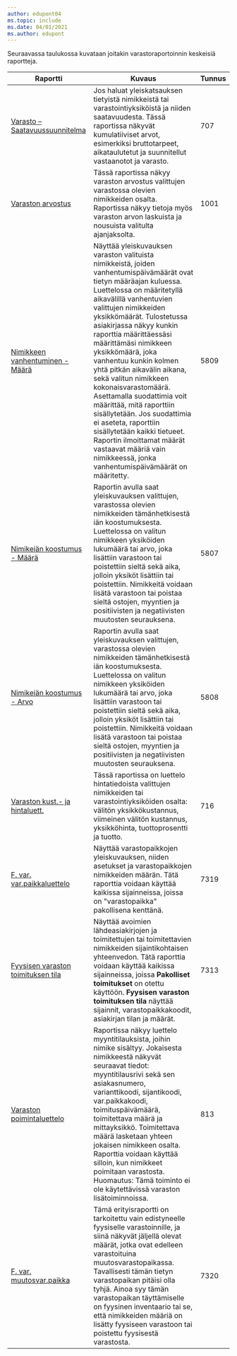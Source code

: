 ```yaml
---
author: edupont04
ms.topic: include
ms.date: 04/01/2021
ms.author: edupont
---
```


Seuraavassa taulukossa kuvataan joitakin varastoraportoinnin keskeisiä raportteja.

| Raportti | Kuvaus | Tunnus | 
|---------|---------|---------|
|[Varasto – Saatavuussuunnitelma](https://businesscentral.dynamics.com?report=707)|Jos haluat yleiskatsauksen tietyistä nimikkeistä tai varastointiyksiköistä ja niiden saatavuudesta. Tässä raportissa näkyvät kumulatiiviset arvot, esimerkiksi bruttotarpeet, aikataulutetut ja suunnitellut vastaanotot ja varasto. |707|
|[Varaston arvostus](https://businesscentral.dynamics.com?report=1001)|Tässä raportissa näkyy varaston arvostus valittujen varastossa olevien nimikkeiden osalta. Raportissa näkyy tietoja myös varaston arvon laskuista ja nousuista valitulta ajanjaksolta.|1001|
|[Nimikkeen vanhentuminen - Määrä](https://businesscentral.dynamics.com?report=5809)|Näyttää yleiskuvauksen varaston valituista nimikkeistä, joiden vanhentumispäivämäärät ovat tietyn määräajan kuluessa. Luettelossa on määritetyllä aikavälillä vanhentuvien valittujen nimikkeiden yksikkömäärät. Tulostetussa asiakirjassa näkyy kunkin raporttia määrittäessäsi määrittämäsi nimikkeen yksikkömäärä, joka vanhentuu kunkin kolmen yhtä pitkän aikavälin aikana, sekä valitun nimikkeen kokonaisvarastomäärä.<br>Asettamalla suodattimia voit määrittää, mitä raporttiin sisällytetään. Jos suodattimia ei aseteta, raporttiin sisällytetään kaikki tietueet. Raportin ilmoittamat määrät vastaavat määriä vain nimikkeessä, jonka vanhentumispäivämäärät on määritetty.|5809|
|[Nimikeiän koostumus - Määrä](https://businesscentral.dynamics.com?report=5807)|Raportin avulla saat yleiskuvauksen valittujen, varastossa olevien nimikkeiden tämänhetkisestä iän koostumuksesta. Luettelossa on valitun nimikkeen yksiköiden lukumäärä tai arvo, joka lisättiin varastoon tai poistettiin sieltä sekä aika, jolloin yksiköt lisättiin tai poistettiin. Nimikkeitä voidaan lisätä varastoon tai poistaa sieltä ostojen, myyntien ja positiivisten ja negatiivisten muutosten seurauksena.|5807|
|[Nimikeiän koostumus - Arvo](https://businesscentral.dynamics.com?report=5808)|Raportin avulla saat yleiskuvauksen valittujen, varastossa olevien nimikkeiden tämänhetkisestä iän koostumuksesta. Luettelossa on valitun nimikkeen yksiköiden lukumäärä tai arvo, joka lisättiin varastoon tai poistettiin sieltä sekä aika, jolloin yksiköt lisättiin tai poistettiin. Nimikkeitä voidaan lisätä varastoon tai poistaa sieltä ostojen, myyntien ja positiivisten ja negatiivisten muutosten seurauksena.|5808|
|[Varaston kust.- ja hintaluett.](https://businesscentral.dynamics.com?report=716)|Tässä raportissa on luettelo hintatiedoista valittujen nimikkeiden tai varastointiyksiköiden osalta: välitön yksikkökustannus, viimeinen välitön kustannus, yksikköhinta, tuottoprosentti ja tuotto. |716|
|[F. var. var.paikkaluettelo](https://businesscentral.dynamics.com?report=7319)|Näyttää varastopaikkojen yleiskuvauksen, niiden asetukset ja varastopaikkojen nimikkeiden määrän. Tätä raporttia voidaan käyttää kaikissa sijainneissa, joissa on "varastopaikka" pakollisena kenttänä. |7319|
|[Fyysisen varaston toimituksen tila](https://businesscentral.dynamics.com?report=7313)|Näyttää avoimien lähdeasiakirjojen ja toimitettujen tai toimitettavien nimikkeiden sijaintikohtaisen yhteenvedon. Tätä raporttia voidaan käyttää kaikissa sijainneissa, joissa **Pakolliset toimitukset** on otettu käyttöön. **Fyysisen varaston toimituksen tila** näyttää sijainnit, varastopaikkakoodit, asiakirjan tilan ja määrät.|7313|
|[Varaston poimintaluettelo](https://businesscentral.dynamics.com?report=813)|Raportissa näkyy luettelo myyntitilauksista, joihin nimike sisältyy. Jokaisesta nimikkeestä näkyvät seuraavat tiedot: myyntitilausrivi sekä sen asiakasnumero, varianttikoodi, sijantikoodi, var.paikkakoodi, toimituspäivämäärä, toimitettava määrä ja mittayksikkö. Toimitettava määrä lasketaan yhteen jokaisen nimikkeen osalta. Raporttia voidaan käyttää silloin, kun nimikkeet poimitaan varastosta.<br>Huomautus: Tämä toiminto ei ole käytettävissä varaston lisätoiminnoissa.|813|
|[F. var. muutosvar.paikka](https://businesscentral.dynamics.com?report=7320)|Tämä erityisraportti on tarkoitettu vain edistyneelle fyysiselle varastoinnille, ja siinä näkyvät jäljellä olevat määrät, jotka ovat edelleen varastoituina muutosvarastopaikassa. Tavallisesti tämän tietyn varastopaikan pitäisi olla tyhjä. Ainoa syy tämän varastopaikan täyttämiselle on fyysinen inventaario tai se, että nimikkeiden määriä on lisätty fyysiseen varastoon tai poistettu fyysisestä varastosta.|7320|